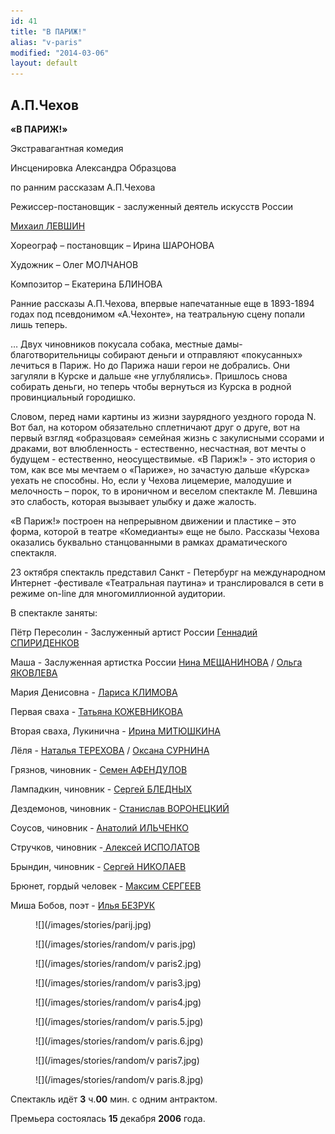```yaml
---
id: 41
title: "В ПАРИЖ!"
alias: "v-paris"
modified: "2014-03-06"
layout: default
---
```


## А.П.Чехов

**«В ПАРИЖ!»**

Экстравагантная комедия

Инсценировка Александра Образцова

по ранним рассказам А.П.Чехова

Режиссер-постановщик - заслуженный деятель искусств России

[Михаил ЛЕВШИН](153-mihail-levshin.html)

Хореограф – постановщик – Ирина ШАРОНОВА

Художник – Олег МОЛЧАНОВ

Композитор – Екатерина БЛИНОВА

Ранние рассказы А.П.Чехова, впервые напечатанные еще в 1893-1894 годах под псевдонимом «А.Чехонте», на театральную сцену попали лишь теперь.

… Двух чиновников покусала собака, местные дамы-благотворительницы собирают деньги и отправляют «покусанных» лечиться в Париж. Но до Парижа наши герои не добрались. Они загуляли в Курске и дальше «не углублялись». Пришлось снова собирать деньги, но теперь чтобы вернуться из Курска в родной провинциальный городишко.

Словом, перед нами картины из жизни заурядного уездного города N. Вот бал, на котором обязательно сплетничают друг о друге, вот на первый взгляд «образцовая» семейная жизнь с закулисными ссорами и драками, вот влюбленность - естественно, несчастная, вот мечты о будущем - естественно, неосуществимые. «В Париж!» - это история о том, как все мы мечтаем о «Париже», но зачастую дальше «Курска» уехать не способны. Но, если у Чехова лицемерие, малодушие и мелочность – порок, то в ироничном и веселом спектакле М. Левшина это слабость, которая вызывает улыбку и даже жалость.

«В Париж!» построен на непрерывном движении и пластике – это форма, которой в театре «Комедианты» еще не было. Рассказы Чехова оказались буквально станцованными в рамках драматического спектакля.

23 октября спектакль представил Санкт - Петербург на международном Интернет -фестивале «Театральная паутина» и транслировался в сети в режиме on-line для многомиллионной аудитории.

В спектакле заняты:

Пётр Пересолин - Заслуженный артист России [Геннадий СПИРИДЕНКОВ](27--gennadij-spiridenkov-za-rf.html)

Маша - Заслуженная артистка России [Нина МЕЩАНИНОВА](25-mewaninova-nina.html) / [Ольга ЯКОВЛЕВА](89-olga-yakovleva.html)

Мария Денисовна - [Лариса КЛИМОВА](65-larisa-klimova.html)

Первая сваха - [Татьяна КОЖЕВНИКОВА](80-tatiana-kogevnikova.html)

Вторая сваха, Лукинична - [Ирина МИТЮШКИНА](62-irina-mityshkina.html)

Лёля - [Наталья ТЕРЕХОВА](56-natasha-terehova.html) / [Оксана СУРНИНА](85-oksana-surnina.html)

Грязнов, чиновник - [Семен АФЕНДУЛОВ](22-afendulov-semen.html)

Лампадкин, чиновник - [Сергей БЛЕДНЫХ](24-blednyh-sergej.html)

Дездемонов, чиновник - [Станислав ВОРОНЕЦКИЙ](51-stas-voronetski.html)

Соусов, чиновник - [Анатолий ИЛЬЧЕНКО](55-anatolii-ilchenko.html)

Стручков, чиновник -[ Алексей ИСПОЛАТОВ](53-aleksei-ispolatov.html)

Брындин, чиновник - [Сергей НИКОЛАЕВ](52-sergei-nikolaev.html)

Брюнет, гордый человек - [Максим СЕРГЕЕВ](57-maxsim-sergeev.html)

Миша Бобов, поэт - [Илья БЕЗРУК](83-bezryk-ilya.html)

<figure>
![](/images/stories/parij.jpg)
</figure>

<figure>
![](/images/stories/random/v paris.jpg)
</figure>

<figure>
![](/images/stories/random/v paris2.jpg)
</figure>

<figure>
![](/images/stories/random/v paris3.jpg)
</figure>

<figure>
![](/images/stories/random/v paris4.jpg)
</figure>

<figure>
![](/images/stories/random/v paris.5.jpg)
</figure>

<figure>
![](/images/stories/random/v paris.6.jpg)
</figure>

<figure>
![](/images/stories/random/v paris7.jpg)
</figure>

<figure>
![](/images/stories/random/v paris.8.jpg)
</figure>

Спектакль идёт **3** ч.**00** мин. с одним антрактом.

Премьера состоялась **15** декабря **2006** года.

